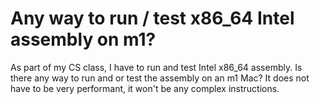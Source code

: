 
# Any way to run / test x86_64 Intel assembly on m1?

As part of my CS class, I have to run and test Intel x86_64 assembly.
Is there any way to run and or test the assembly on an m1 Mac? It does not have to be very performant, it won't be any complex instructions.

        